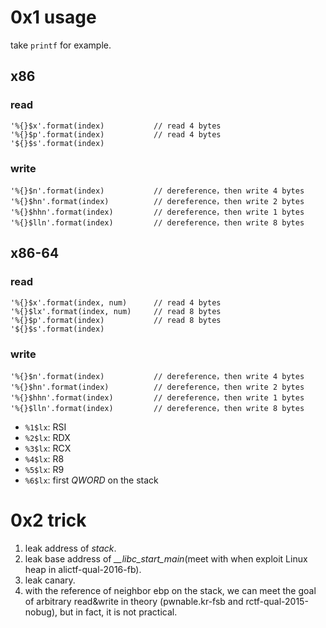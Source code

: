 # 0x1 usage

take `printf` for example.

## x86

### read

```
'%{}$x'.format(index)           // read 4 bytes
'%{}$p'.format(index)           // read 4 bytes
'${}$s'.format(index)
```

### write

```
'%{}$n'.format(index)           // dereference，then write 4 bytes
'%{}$hn'.format(index)          // dereference，then write 2 bytes
'%{}$hhn'.format(index)         // dereference，then write 1 bytes
'%{}$lln'.format(index)         // dereference，then write 8 bytes
```

## x86-64

### read

```
'%{}$x'.format(index, num)      // read 4 bytes
'%{}$lx'.format(index, num)     // read 8 bytes
'%{}$p'.format(index)           // read 8 bytes
'${}$s'.format(index)
```

### write

```
'%{}$n'.format(index)           // dereference，then write 4 bytes
'%{}$hn'.format(index)          // dereference，then write 2 bytes
'%{}$hhn'.format(index)         // dereference，then write 1 bytes
'%{}$lln'.format(index)         // dereference，then write 8 bytes
```

- `%1$lx`: RSI
- `%2$lx`: RDX
- `%3$lx`: RCX
- `%4$lx`: R8
- `%5$lx`: R9
- `%6$lx`: first *QWORD* on the stack

# 0x2 trick

1. leak address of *stack*.
2. leak base address of *__libc_start_main*(meet with when exploit Linux heap in alictf-qual-2016-fb).
3. leak canary.
4. with the reference of neighbor ebp on the stack, we can meet the goal of arbitrary read&write in theory (pwnable.kr-fsb and rctf-qual-2015-nobug), but in fact, it is not practical.
